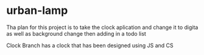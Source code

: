 ﻿# urban-lamp
Tha plan for this project is to take the clock aplication and change it to digita as well as background change then adding in a todo list 

Clock Branch has a clock that has been designed using JS and CS
